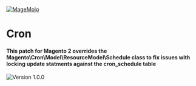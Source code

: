 [![MageMojo](https://magetalk.com/wp-content/uploads/2017/11/q7xJZaM5TImMN7mUIb0c.png)](https://magemojo.com/)

# Cron
#### This patch for Magento 2 overrides the Magento\Cron\Model\ResourceModel\Schedule class to fix issues with locking update statments against the cron_schedule table

![Version 1.0.0](https://img.shields.io/badge/Version-1.0.0-green.svg)
